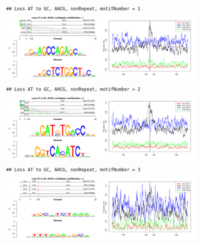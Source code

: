 

```
## Loss AT to GC, AHCG, nonRepeat, motifNumber = 1
```

![plot of chunk motifPValues](figure/motifPValues-1.png) 

```
## Loss AT to GC, AHCG, nonRepeat, motifNumber = 2
```

![plot of chunk motifPValues](figure/motifPValues-2.png) 

```
## Loss AT to GC, AHCG, nonRepeat, motifNumber = 3
```

![plot of chunk motifPValues](figure/motifPValues-3.png) 
  
